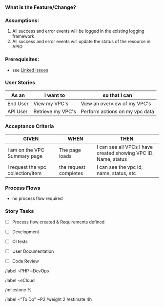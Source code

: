<!-- Title: UserStory-Deliverable.md -->
<!--- THIS TEMPLATE IS TO BE USED FOR NEW FEATURES OR CHANGE REQUESTS -->

### What is the Feature/Change?
<!-- Enter clear and concise description of what your feature or change request is. -->



### Assumptions:
1. All success and error events will be logged in the existing logging framework
2. All success and error events will update the status of the resource in APIO


### Prerequisites:
<!-- Link to any related/blocked/blocking issues or detail anything required for development to begin -->
- see [Linked issues](#related-issues)


### User Stories

| As an <type of user> | I want to <perform some task> | so that I can <achieve some goal> |
|---|---|---|
| End User | View my VPC's | View an overview of my VPC's |
| API User | Retrieve my VPC's | Perform actions on my vpc data |


### Acceptance Criteria

| GIVEN | WHEN | THEN |
|---|---|---|
| I am on the VPC Summary page | The page loads | I can see all VPCs I have created showing VPC ID, Name, status |
| I request the vpc collection/item | the request completes | I can see the vpc id, name, status, etc |


### Process Flows
 <!-- attach any flow charts and delete placeholder -->
- no process flow required

<!-- ENFORCEMENT-END -->


### Story Tasks
- [ ] Process flow created & Requirements defined
- [ ] Development
- [ ] CI tests
- [ ] User Documentation
- [ ] Code Review


<!--- Set Team label - Delete as appropriate -->
/label ~PHP ~DevOps 

<!--- set product or project labels - If appropriate  -->
/label ~eCloud 

<!--- set product or project milestone - If appropriate  -->
/milestone %

<!--- set initial issue status, priority, weight & estimate - see handbook if unsure  -->
/label ~"To Do" ~P2
/weight 2
/estimate 4h
